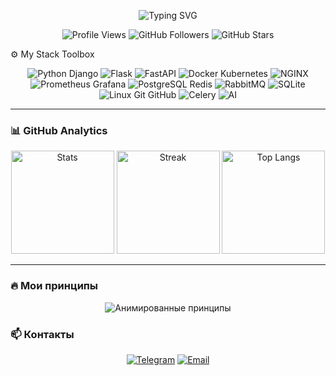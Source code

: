 <!-- Анимированный заголовок -->
<p align="center">
  <img src="https://readme-typing-svg.demolab.com?font=Fira+Code&size=22&duration=2500&pause=1000&color=00F7FF&center=true&vCenter=true&width=420&lines=Hi%2C+I'm+two-potato.;Backend+Engineer+%7C+DevOps+Enthusiast;Code+with+intention." alt="Typing SVG" />
</p>

<p align="center">
  <img src="https://komarev.com/ghpvc/?username=two-potato&color=blue" alt="Profile Views"/>
  <img src="https://img.shields.io/github/followers/two-potato?label=Followers&style=social" alt="GitHub Followers"/>
  <img src="https://img.shields.io/github/stars/two-potato?label=Stars&style=social" alt="GitHub Stars"/>
</p>

⚙️ My Stack Toolbox
<div align="center"> <!-- Python Ecosystem --> <img src="https://skillicons.dev/icons?i=py,django" alt="Python Django" /> <img src="https://skillicons.dev/icons?i=flask" alt="Flask" /> <img src="https://skillicons.dev/icons?i=fastapi" alt="FastAPI" /> <!-- DevOps & Infrastructure --> <img src="https://skillicons.dev/icons?i=docker,kubernetes" alt="Docker Kubernetes" /> <img src="https://skillicons.dev/icons?i=nginx" alt="NGINX" /> <img src="https://skillicons.dev/icons?i=prometheus,grafana" alt="Prometheus Grafana" /> <!-- Databases & Message Brokers --> <img src="https://skillicons.dev/icons?i=postgres,redis" alt="PostgreSQL Redis" /> <img src="https://skillicons.dev/icons?i=rabbitmq" alt="RabbitMQ" /> <img src="https://skillicons.dev/icons?i=sqlite" alt="SQLite" /> <!-- Other Tools --> <img src="https://skillicons.dev/icons?i=linux,git,github" alt="Linux Git GitHub" /> <img src="https://skillicons.dev/icons?i=celery" alt="Celery" /> <img src="https://skillicons.dev/icons?i=ai" alt="AI" /> </div>

---

### 📊 GitHub Analytics
<div align="center">
  <img height="165" src="https://github-readme-stats.vercel.app/api?username=two-potato&show_icons=true&theme=radical&hide_border=true&bg_color=0d1117" alt="Stats">
  <img height="165" src="https://github-readme-streak-stats.herokuapp.com/?user=two-potato&theme=radical&hide_border=true&background=0d1117" alt="Streak">
  <img height="165" src="https://github-readme-stats.vercel.app/api/top-langs/?username=two-potato&layout=compact&theme=radical&hide_border=true&bg_color=0d1117" alt="Top Langs">
</div>

---

### 🔥 Мои принципы
<p align="center">
  <img src="https://readme-typing-svg.demolab.com?font=Fira+Code&weight=500&size=18&duration=3000&pause=1000&color=38F776&center=true&vCenter=true&width=500&height=40&lines=Код+должен+быть+читаемым;Автоматизируй+все+рутинные+задачи;Метрики+>+догадки;Логирование+—+обязательно" alt="Анимированные принципы">
</p>

### 📫 Контакты
<p align="center">
  <a href="https://t.me/your_username"><img src="https://img.shields.io/static/v1?style=for-the-badge&logo=telegram&label=&message=Telegram&color=26A5E4&logoColor=white" alt="Telegram"></a>
  <a href="mailto:your@email.com"><img src="https://img.shields.io/static/v1?style=for-the-badge&logo=gmail&label=&message=Email&color=EA4335&logoColor=white" alt="Email"></a>
</p>
